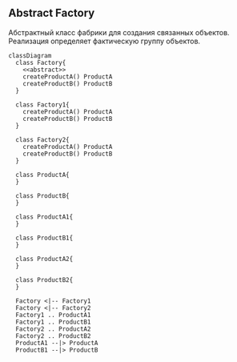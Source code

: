 ## Abstract Factory

Абстрактный класс фабрики для создания связанных объектов. Реализация определяет фактическую группу объектов.

```mermaid
classDiagram
  class Factory{
    <<abstract>>
    createProductA() ProductA
    createProductB() ProductB
  }
   
  class Factory1{
    createProductA() ProductA
    createProductB() ProductB
  }
  
  class Factory2{
    createProductA() ProductA
    createProductB() ProductB
  }
  
  class ProductA{
  }
  
  class ProductB{
  }
  
  class ProductA1{
  }
  
  class ProductB1{
  }
  
  class ProductA2{
  }
  
  class ProductB2{
  }
  
  Factory <|-- Factory1
  Factory <|-- Factory2
  Factory1 .. ProductA1
  Factory1 .. ProductB1
  Factory2 .. ProductA2
  Factory2 .. ProductB2
  ProductA1 --|> ProductA
  ProductB1 --|> ProductB
```